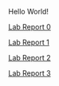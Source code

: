 Hello World!


[Lab Report 0](lab-report-1-week-0.html)

[Lab Report 1](week1.html) 

[Lab Report 2](week3.html)

[Lab Report 3](week5.html)

